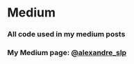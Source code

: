 # Medium
### All code used in my medium posts

### My Medium page: [@alexandre_slp][medium]

[medium]: https://medium.com/@alexandre_slp
